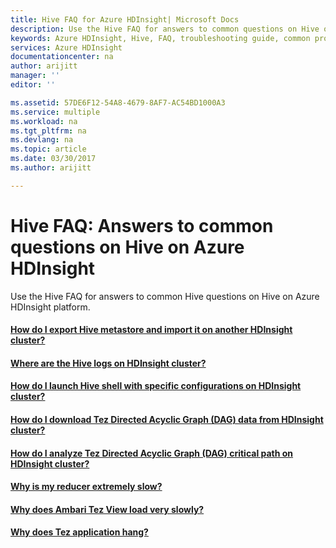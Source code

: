 ```yaml
---
title: Hive FAQ for Azure HDInsight| Microsoft Docs
description: Use the Hive FAQ for answers to common questions on Hive on Azure HDInsight platform.
keywords: Azure HDInsight, Hive, FAQ, troubleshooting guide, common problems
services: Azure HDInsight
documentationcenter: na
author: arijitt
manager: ''
editor: ''

ms.assetid: 57DE6F12-54A8-4679-8AF7-AC54BD1000A3
ms.service: multiple
ms.workload: na
ms.tgt_pltfrm: na
ms.devlang: na
ms.topic: article
ms.date: 03/30/2017
ms.author: arijitt

---
```

# Hive FAQ: Answers to common questions on Hive on Azure HDInsight
Use the Hive FAQ for answers to common Hive questions on Hive on Azure HDInsight platform.

#### [How do I export Hive metastore and import it on another HDInsight cluster?](hive-export-import-metastore.md)
#### [Where are the Hive logs on HDInsight cluster?](hive-logs-locations.md)
#### [How do I launch Hive shell with specific configurations on HDInsight cluster?](hive-shell-configurations.md)
#### [How do I download Tez Directed Acyclic Graph (DAG) data from HDInsight cluster?](hive-tez-dag-data-download.md)
#### [How do I analyze Tez Directed Acyclic Graph (DAG) critical path on HDInsight cluster?](hive-tez-dag-critical-path.md)
#### [Why is my reducer extremely slow?](hive-slow-reducer.md)
#### [Why does Ambari Tez View load very slowly?](tez-view-poor-performance.md)
#### [Why does Tez application hang?](hive-tez-job-hang.md)